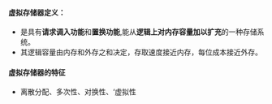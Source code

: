 #### 虚拟存储器定义：

* 是具有**请求调入功能**和**置换功能**,能从**逻辑上对内存容量加以扩充**的一种存储系统。
* 其逻辑容量由内存和外存之和决定，存取速度接近内存，每位成本接近外存。

#### 虚拟存储器的特征

* 离散分配、多次性、对换性、‘虚拟性

